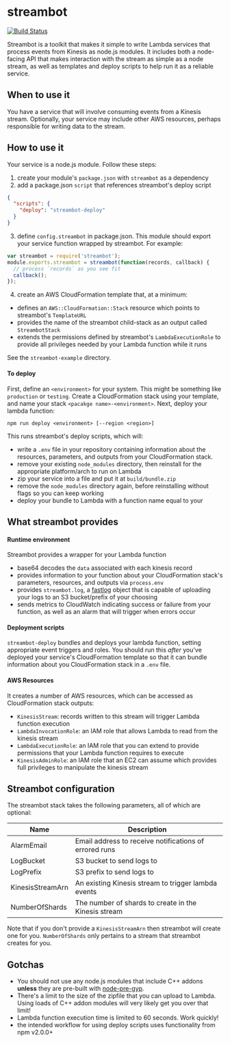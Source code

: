 # streambot

[![Build Status](https://travis-ci.org/mapbox/streambot.svg?branch=master)](https://travis-ci.org/mapbox/streambot)

Streambot is a toolkit that makes it simple to write Lambda services that process events from Kinesis as node.js modules. It includes both a node-facing API that makes interaction with the stream as simple as a node stream, as well as templates and deploy scripts to help run it as a reliable service.

## When to use it

You have a service that will involve consuming events from a Kinesis stream. Optionally, your service may include other AWS resources, perhaps responsible for writing data to the stream.

## How to use it

Your service is a node.js module. Follow these steps:

1. create your module's `package.json` with `streambot` as a dependency
2. add a package.json `script` that references streambot's deploy script

  ```json
  {
    "scripts": {
      "deploy": "streambot-deploy"
    }
  }
  ```

3. define `config.streambot` in package.json. This module should export your service function wrapped by streambot. For example:

  ```js
  var streambot = require('streambot');
  module.exports.streambot = streambot(function(records, callback) {
    // process `records` as you see fit
    callback();
  });
  ```

4. create an AWS CloudFormation template that, at a minimum:
  - defines an `AWS::CloudFormation::Stack` resource which points to streambot's `TemplateURL`
  - provides the name of the streambot child-stack as an output called `StreambotStack`
  - extends the permissions defined by streambot's `LambdaExecutionRole` to provide all privileges needed by your Lambda function while it runs

See the `streambot-example` directory.

#### To deploy

First, define an `<environment>` for your system. This might be something like `production` or `testing`. Create a CloudFormation stack using your template, and name your stack `<pacakge name>-<environment>`. Next, deploy your lambda function:

```
npm run deploy <environment> [--region <region>]
```

This runs streambot's deploy scripts, which will:

- write a `.env` file in your repository containing information about the resources, parameters, and outputs from your CloudFormation stack.
- remove your existing `node_modules` directory, then reinstall for the appropriate platform/arch to run on Lambda
- zip your service into a file and put it at `build/bundle.zip`
- remove the `node_modules` directory again, before reinstalling without flags so you can keep working
- deploy your bundle to Lambda with a function name equal to your

## What streambot provides

#### Runtime environment

Streambot provides a wrapper for your Lambda function
- base64 decodes the `data` associated with each kinesis record
- provides information to your function about your CloudFormation stack's parameters, resources, and outputs via `process.env`
- provides `streambot.log`, a [fastlog](https://github.com/willwhite/fastlog) object that is capable of uploading your logs to an S3 bucket/prefix of your choosing
- sends metrics to CloudWatch indicating success or failure from your function, as well as an alarm that will trigger when errors occur

#### Deployment scripts

`streambot-deploy` bundles and deploys your lambda function, setting appropriate event triggers and roles. You should run this *after* you've deployed your service's CloudFormation template so that it can bundle information about you CloudFormation stack in a `.env` file.

#### AWS Resources

It creates a number of AWS resources, which can be accessed as CloudFormation stack outputs:

- `KinesisStream`: records written to this stream will trigger Lambda function execution
- `LambdaInvocationRole`: an IAM role that allows Lambda to read from the kinesis stream
- `LambdaExecutionRole`: an IAM role that you can extend to provide permissions that your Lambda function requires to execute
- `KinesisAdminRole`: an IAM role that an EC2 can assume which provides full privileges to manipulate the kinesis stream

## Streambot configuration

The streambot stack takes the following parameters, all of which are optional:

Name | Description
--- | ---
AlarmEmail | Email address to receive notifications of errored runs
LogBucket | S3 bucket to send logs to
LogPrefix | S3 prefix to send logs to
KinesisStreamArn | An existing Kinesis stream to trigger lambda events
NumberOfShards | The number of shards to create in the Kinesis stream

Note that if you don't provide a `KinesisStreamArn` then streambot will create one for you. `NumberOfShards` only pertains to a stream that streambot creates for you.

## Gotchas

- You should not use any node.js modules that include C++ addons **unless** they are pre-built with [node-pre-gyp](https://github.com/mapbox/node-pre-gyp).
- There's a limit to the size of the zipfile that you can upload to Lambda. Using loads of C++ addon modules will very likely get you over that limit!
- Lambda function execution time is limited to 60 seconds. Work quickly!
- the intended workflow for using deploy scripts uses functionality from npm v2.0.0+
